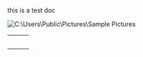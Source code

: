 this is a test doc

![C:\Users\Public\Pictures\Sample Pictures]()

|      |      |      |
| :--: | :--: | ---: |
|      |      |      |
|      |      |      |
|      |      |      |
|      |      |      |
|      |      |      |

